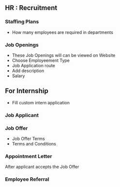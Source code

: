 ## HR : Recruitment

### Staffing Plans
- How many employees are required in departments

### Job Openings

- These Job Openings will can be viewed on Website
- Choose Employeement Type
- Job Application route
- Add description 
- Salary 

## For Internship
- Fill custom intern application 


### Job Applicant



### Job Offer

- Job Offer Terms
- Terms and Conditions

### Appointment Letter

After applicant accepts the Job Offer

### Employee Referral

